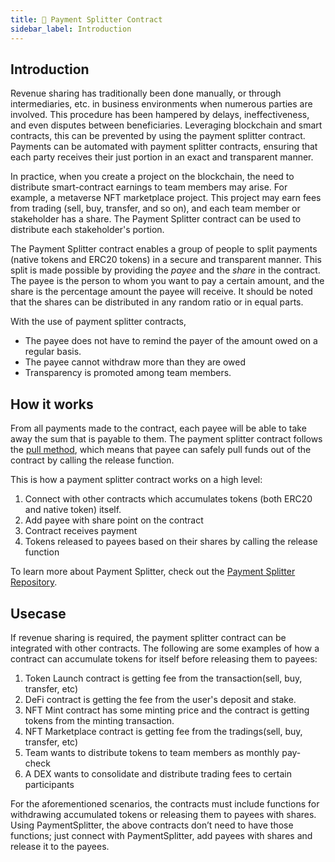 ```yaml
---
title: 💸 Payment Splitter Contract
sidebar_label: Introduction
---
```


## Introduction <a id="Introduction"></a>

Revenue sharing has traditionally been done manually, or through intermediaries, etc. in business environments when numerous parties are involved. This procedure has been hampered by delays, ineffectiveness, and even disputes between beneficiaries. Leveraging blockchain and smart contracts, this can be prevented by using the payment splitter contract. Payments can be automated with payment splitter contracts, ensuring that each party receives their just portion in an exact and transparent manner. 

In practice, when you create a project on the blockchain, the need to distribute smart-contract earnings to team members may arise. For example, a metaverse NFT marketplace project. This project may earn fees from trading (sell, buy, transfer, and so on), and each team member or stakeholder has a share. The Payment Splitter contract can be used to distribute each stakeholder's portion.

The Payment Splitter contract enables a group of people to split payments (native tokens and ERC20 tokens) in a secure and transparent manner. This split is made possible by providing the *payee* and the *share* in the contract. The payee is the person to whom you want to pay a certain amount, and the share is the percentage amount the payee will receive. It should be noted that the shares can be distributed in any random ratio or in equal parts.

With the use of payment splitter contracts, 
* The payee does not have to remind the payer of the amount owed on a regular basis.
* The payee cannot withdraw more than they are owed
* Transparency is promoted among team members.

## How it works <a id="How it works"></a> 

From all payments made to the contract, each payee will be able to take away the sum that is payable to them. The payment splitter contract follows the [pull method](https://river.com/learn/pull-system-vs-push-system/), which means that payee can safely pull funds out of the contract by calling the release function. 

This is how a payment splitter contract works on a high level:

1. Connect with other contracts which accumulates tokens (both ERC20 and native token) itself.
2. Add payee with share point on the contract
3. Contract receives payment
4. Tokens released to payees based on their shares by calling the release function

To learn more about Payment Splitter, check out the [Payment Splitter Repository](https://github.com/kaiachain/kaia-contracts/blob/master/contracts/finance/PaymentSplitter.sol).

## Usecase <a id="Usecase"></a>  

If revenue sharing is required, the payment splitter contract can be integrated with other contracts. The following are some examples of how a contract can accumulate tokens for itself before releasing them to payees:

1. Token Launch contract is getting fee from the transaction(sell, buy, transfer, etc) 
2. DeFi contract is getting the fee from the user's deposit and stake.
3. NFT Mint contract has some minting price and the contract is getting tokens from the minting transaction.
4. NFT Marketplace contract is getting fee from the tradings(sell, buy, transfer, etc) 
5. Team wants to distribute tokens to team members as monthly pay-check
6. A DEX wants to consolidate and distribute trading fees to certain participants 

For the aforementioned scenarios, the contracts must include functions for withdrawing accumulated tokens or releasing them to payees with shares. Using PaymentSplitter, the above contracts don’t need to have those functions; just connect with PaymentSplitter, add payees with shares and release it to the payees.



